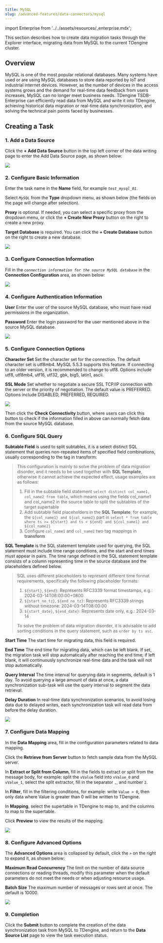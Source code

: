 ```yaml
---
title: MySQL
slug: /advanced-features/data-connectors/mysql
---
```


import Enterprise from '../../assets/resources/_enterprise.mdx';

<Enterprise/>

This section describes how to create data migration tasks through the Explorer interface, migrating data from MySQL to the current TDengine cluster.

## Overview

MySQL is one of the most popular relational databases. Many systems have used or are using MySQL databases to store data reported by IoT and industrial internet devices. However, as the number of devices in the access systems grows and the demand for real-time data feedback from users increases, MySQL can no longer meet business needs. TDengine TSDB-Enterprise can efficiently read data from MySQL and write it into TDengine, achieving historical data migration or real-time data synchronization, and solving the technical pain points faced by businesses.

## Creating a Task

### 1. Add a Data Source

Click the **+ Add Data Source** button in the top left corner of the data writing page to enter the Add Data Source page, as shown below:

![](../../assets/mysql-01.png)

### 2. Configure Basic Information

Enter the task name in the **Name** field, for example *`test_mysql_01`*.

Select *`MySQL`* from the **Type** dropdown menu, as shown below (the fields on the page will change after selection).

**Proxy** is optional. If needed, you can select a specific proxy from the dropdown menu, or click the **+ Create New Proxy** button on the right to create a new proxy.

**Target Database** is required. You can click the **+ Create Database** button on the right to create a new database.

![](../../assets/mysql-02.png)

### 3. Configure Connection Information

Fill in the *`connection information for the source MySQL database`* in the **Connection Configuration** area, as shown below:

![](../../assets/mysql-03.png)

### 4. Configure Authentication Information

**User** Enter the user of the source MySQL database, who must have read permissions in the organization.

**Password** Enter the login password for the user mentioned above in the source MySQL database.

![](../../assets/mysql-04.png)

### 5. Configure Connection Options

**Character Set** Set the character set for the connection. The default character set is utf8mb4. MySQL 5.5.3 supports this feature. If connecting to an older version, it is recommended to change to utf8.
Options include utf8, utf8mb4, utf16, utf32, gbk, big5, latin1, ascii.

**SSL Mode** Set whether to negotiate a secure SSL TCP/IP connection with the server or the priority of negotiation. The default value is PREFERRED. Options include DISABLED, PREFERRED, REQUIRED.

![](../../assets/mysql-05.png)

Then click the **Check Connectivity** button, where users can click this button to check if the information filled in above can normally fetch data from the source MySQL database.

### 6. Configure SQL Query

**Subtable Field** is used to split subtables, it is a select distinct SQL statement that queries non-repeated items of specified field combinations, usually corresponding to the tag in transform:
> This configuration is mainly to solve the problem of data migration disorder, and it needs to be used together with **SQL Template**, otherwise it cannot achieve the expected effect, usage examples are as follows:
>
> 1. Fill in the subtable field statement `select distinct col_name1, col_name2 from table`, which means using the fields col_name1 and col_name2 in the source table to split the subtables of the target supertable
> 2. Add subtable field placeholders in the **SQL Template**, for example, the `${col_name1} and ${col_name2}` part in `select * from table where ts >= ${start} and ts < ${end} and ${col_name1} and ${col_name2}`
> 3. Configure `col_name1` and `col_name2` two tag mappings in **transform**

**SQL Template** is the SQL statement template used for querying, the SQL statement must include time range conditions, and the start and end times must appear in pairs. The time range defined in the SQL statement template consists of a column representing time in the source database and the placeholders defined below.
> SQL uses different placeholders to represent different time format requirements, specifically the following placeholder formats:
>
> 1. `${start}`, `${end}`: Represents RFC3339 format timestamps, e.g.: 2024-03-14T08:00:00+0800
> 2. `${start_no_tz}`, `${end_no_tz}`: Represents RFC3339 strings without timezone: 2024-03-14T08:00:00
> 3. `${start_date}`, `${end_date}`: Represents date only, e.g.: 2024-03-14
>
> To solve the problem of data migration disorder, it is advisable to add sorting conditions in the query statement, such as `order by ts asc`.

**Start Time** The start time for migrating data, this field is required.

**End Time** The end time for migrating data, which can be left blank. If set, the migration task will stop automatically after reaching the end time; if left blank, it will continuously synchronize real-time data and the task will not stop automatically.

**Query Interval** The time interval for querying data in segments, default is 1 day. To avoid querying a large amount of data at once, a data synchronization sub-task will use the query interval to segment the data retrieval.

**Delay Duration** In real-time data synchronization scenarios, to avoid losing data due to delayed writes, each synchronization task will read data from before the delay duration.

![](../../assets/mysql-06.png)

### 7. Configure Data Mapping

In the **Data Mapping** area, fill in the configuration parameters related to data mapping.

Click the **Retrieve from Server** button to fetch sample data from the MySQL server.

In **Extract or Split from Column**, fill in the fields to extract or split from the message body, for example: split the `vValue` field into `vValue_0` and `vValue_1`, select the split extractor, fill in the separator `,`, and number `2`.

In **Filter**, fill in the filtering conditions, for example: write `Value > 0`, then only data where Value is greater than 0 will be written to TDengine.

In **Mapping**, select the supertable in TDengine to map to, and the columns to map to the supertable.

Click **Preview** to view the results of the mapping.

![](../../assets/mysql-07.png)

### 8. Configure Advanced Options

The **Advanced Options** area is collapsed by default, click the `>` on the right to expand it, as shown below:

**Maximum Read Concurrency** The limit on the number of data source connections or reading threads, modify this parameter when the default parameters do not meet the needs or when adjusting resource usage.

**Batch Size** The maximum number of messages or rows sent at once. The default is 10000.

![](../../assets/mysql-08.png)

### 9. Completion

Click the **Submit** button to complete the creation of the data synchronization task from MySQL to TDengine, and return to the **Data Source List** page to view the task execution status.
